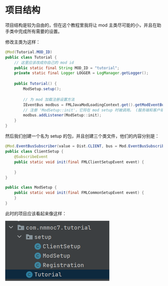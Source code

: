 # 项目结构
项目结构是较为自由的，但在这个教程里我将让 mod 主类尽可能的小，并且在助手类中完成所有需要的设置。

修改主类为这样：

```java
@Mod(Tutorial.MOD_ID)
public class Tutorial {
    // 这里应该改成你自己的 mod id
    public static final String MOD_ID = "tutorial";
    private static final Logger LOGGER = LogManager.getLogger();

    public Tutorial() {
        ModSetup.setup();

        // 为 mod 加载注册设置方法
        IEventBus modbus = FMLJavaModLoadingContext.get().getModEventBus();
        // 注册 'ModSetup::init'，它将在 mod setup 时被调用。 (服务端和客户端)
        modbus.addListener(ModSetup::init);
    }
}
```

然后我们创建一个名为 setup 的包，并且创建三个类文件，他们的内容分别是：

```java
@Mod.EventBusSubscriber(value = Dist.CLIENT, bus = Mod.EventBusSubscriber.Bus.MOD)
public class ClientSetup {
    @SubscribeEvent
    public static void init(final FMLClientSetupEvent event) {
        
    }
}
```

```java
public class ModSetup {  
    public static void init(final FMLCommonSetupEvent event) {  
    }
}
```

此时的项目应该看起来像这样：

![1-2-1.png](1-2-1.png)